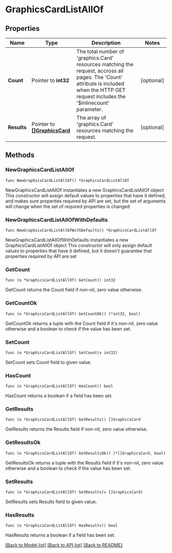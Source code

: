 # GraphicsCardListAllOf

## Properties

Name | Type | Description | Notes
------------ | ------------- | ------------- | -------------
**Count** | Pointer to **int32** | The total number of &#39;graphics.Card&#39; resources matching the request, accross all pages. The &#39;Count&#39; attribute is included when the HTTP GET request includes the &#39;$inlinecount&#39; parameter. | [optional] 
**Results** | Pointer to [**[]GraphicsCard**](graphics.Card.md) | The array of &#39;graphics.Card&#39; resources matching the request. | [optional] 

## Methods

### NewGraphicsCardListAllOf

`func NewGraphicsCardListAllOf() *GraphicsCardListAllOf`

NewGraphicsCardListAllOf instantiates a new GraphicsCardListAllOf object
This constructor will assign default values to properties that have it defined,
and makes sure properties required by API are set, but the set of arguments
will change when the set of required properties is changed

### NewGraphicsCardListAllOfWithDefaults

`func NewGraphicsCardListAllOfWithDefaults() *GraphicsCardListAllOf`

NewGraphicsCardListAllOfWithDefaults instantiates a new GraphicsCardListAllOf object
This constructor will only assign default values to properties that have it defined,
but it doesn't guarantee that properties required by API are set

### GetCount

`func (o *GraphicsCardListAllOf) GetCount() int32`

GetCount returns the Count field if non-nil, zero value otherwise.

### GetCountOk

`func (o *GraphicsCardListAllOf) GetCountOk() (*int32, bool)`

GetCountOk returns a tuple with the Count field if it's non-nil, zero value otherwise
and a boolean to check if the value has been set.

### SetCount

`func (o *GraphicsCardListAllOf) SetCount(v int32)`

SetCount sets Count field to given value.

### HasCount

`func (o *GraphicsCardListAllOf) HasCount() bool`

HasCount returns a boolean if a field has been set.

### GetResults

`func (o *GraphicsCardListAllOf) GetResults() []GraphicsCard`

GetResults returns the Results field if non-nil, zero value otherwise.

### GetResultsOk

`func (o *GraphicsCardListAllOf) GetResultsOk() (*[]GraphicsCard, bool)`

GetResultsOk returns a tuple with the Results field if it's non-nil, zero value otherwise
and a boolean to check if the value has been set.

### SetResults

`func (o *GraphicsCardListAllOf) SetResults(v []GraphicsCard)`

SetResults sets Results field to given value.

### HasResults

`func (o *GraphicsCardListAllOf) HasResults() bool`

HasResults returns a boolean if a field has been set.


[[Back to Model list]](../README.md#documentation-for-models) [[Back to API list]](../README.md#documentation-for-api-endpoints) [[Back to README]](../README.md)



